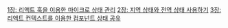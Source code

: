 [1장: 리액트 훅을 이용한 마이크로 상태 관리](https://northern-goldfish-40c.notion.site/1-2482c0bf62bd42949d51d128e9f1f6d0?pvs=25)
[2장: 지역 상태와 전역 상태 사용하기](https://northern-goldfish-40c.notion.site/2-ca5b23f37b834ec5a068be594fb259cc)
[3장:리액트 컨텍스트를 이용한 컴포넌트 상태 공유](https://northern-goldfish-40c.notion.site/3-06235ba2208b484d9ef558874bf9d99a)
